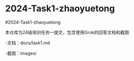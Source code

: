 # 2024-Task1-zhaoyuetong

#2024-Task1-zhaoyuetong

本仓库为24级培训任务一提交，包含使用Grok的回答文档和截图

-文档：docs/task1.md

-截图：images/